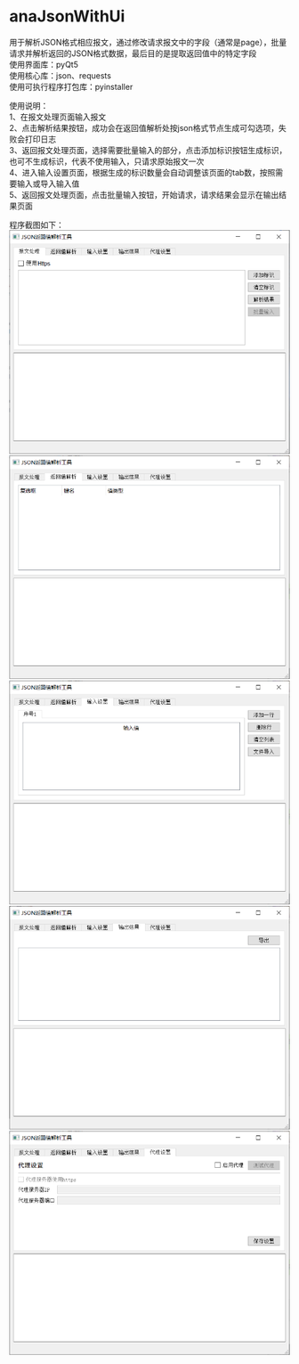 # anaJsonWithUi
 
用于解析JSON格式相应报文，通过修改请求报文中的字段（通常是page），批量请求并解析返回的JSON格式数据，最后目的是提取返回值中的特定字段   
使用界面库：pyQt5    
使用核心库：json、requests    
使用可执行程序打包库：pyinstaller    
    
使用说明：    
1、在报文处理页面输入报文    
2、点击解析结果按钮，成功会在返回值解析处按json格式节点生成可勾选项，失败会打印日志    
3、返回报文处理页面，选择需要批量输入的部分，点击添加标识按钮生成标识，也可不生成标识，代表不使用输入，只请求原始报文一次    
4、进入输入设置页面，根据生成的标识数量会自动调整该页面的tab数，按照需要输入或导入输入值    
5、返回报文处理页面，点击批量输入按钮，开始请求，请求结果会显示在输出结果页面    
    
程序截图如下：    
![报文处理页面](https://github.com/abcd1234564499sc/anaJsonWithUi/blob/main/img/1.jpg "报文处理页面")    
![返回值解析页面](https://github.com/abcd1234564499sc/anaJsonWithUi/blob/main/img/2.jpg "返回值解析页面")    
![输入设置页面](https://github.com/abcd1234564499sc/anaJsonWithUi/blob/main/img/3.jpg "输入设置页面")    
![输出结果页面](https://github.com/abcd1234564499sc/anaJsonWithUi/blob/main/img/4.jpg "输出结果页面")    
![代理设置页面](https://github.com/abcd1234564499sc/anaJsonWithUi/blob/main/img/5.jpg "代理设置页面")    
